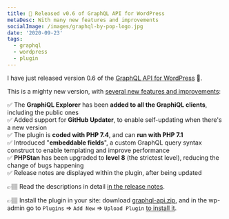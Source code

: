 ```yaml
---
title: 📣 Released v0.6 of GraphQL API for WordPress
metaDesc: With many new features and improvements
socialImage: /images/graphql-by-pop-logo.jpg
date: '2020-09-23'
tags:
  - graphql
  - wordpress
  - plugin
---
```


I have just released version 0.6 of the [GraphQL API for WordPress](https://github.com/GraphQLAPI/graphql-api-for-wp) 🎉. 

This is a mighty new version, with [several new features and improvements](https://github.com/GraphQLAPI/graphql-api-for-wp/blob/master/docs/en/release-notes/0.6.md):

✅ The **GraphiQL Explorer** has been **added to all the GraphiQL clients**, including the public ones</br>
✅ Added support for **GitHub Updater**, to enable self-updating when there's a new version</br>
✅ The plugin is **coded with PHP 7.4**, and can **run with PHP 7.1**</br>
✅ Introduced "**embeddable fields**", a custom GraphQL query syntax construct to enable templating and improve performance</br>
✅ **PHPStan** has been upgraded to **level 8** (the strictest level), reducing the change of bugs happening</br>
✅ Release notes are displayed within the plugin, after being updated</br>

👉🏽 Read the descriptions in detail [in the release notes](https://github.com/GraphQLAPI/graphql-api-for-wp/blob/master/docs/en/release-notes/0.6.md).

👉🏽 Install the plugin in your site: download [graphql-api.zip](https://github.com/GraphQLAPI/graphql-api-for-wp/releases/latest/download/graphql-api.zip), and in the wp-admin go to `Plugins` => `Add New` => `Upload Plugin` [to install it](https://github.com/GraphQLAPI/graphql-api-for-wp#upload).
